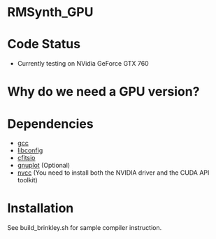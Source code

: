 # RMSynth_GPU

Code Status
============
* Currently testing on NVidia GeForce GTX 760

Why do we need a GPU version?
=============================

Dependencies
============
* [gcc](https://gcc.gnu.org/)
* [libconfig](http://www.hyperrealm.com/libconfig/)
* [cfitsio](http://heasarc.gsfc.nasa.gov/fitsio/fitsio.html)
* [gnuplot](http://www.gnuplot.info/) (Optional)
* [nvcc](docs.nvidia.com/cuda/cuda-compiler-driver-nvcc/) (You need to install both the NVIDIA driver and the CUDA API toolkit)

Installation
============
See build_brinkley.sh for sample compiler instruction.
